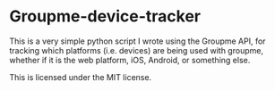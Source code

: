 # Groupme-device-tracker

This is a very simple python script I wrote using the Groupme API, for tracking
which platforms (i.e. devices) are being used with groupme, whether if it is the
web platform, iOS, Android, or something else.

This is licensed under the MIT license.
